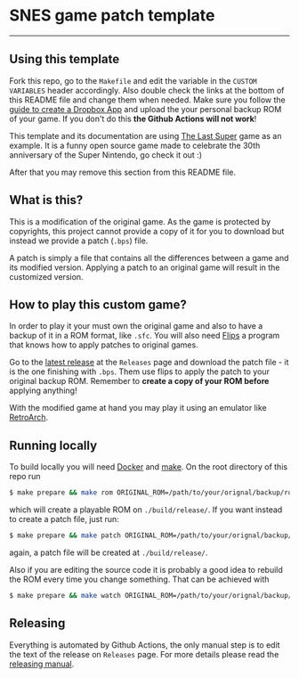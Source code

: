 # SNES game patch template
---
## Using this template

Fork this repo, go to the `Makefile` and edit the variable in the 
`CUSTOM VARIABLES` header accordingly. Also double check the links at the bottom
of this README file and change them when needed. Make sure you follow the 
[guide to create a Dropbox App][dropbox-guide] and upload the your personal
backup ROM of your game. If you don't do this **the Github Actions will not
work**!

This template and its documentation are using [The Last Super][the-last-super]
game as an example. It is a funny open source game made to celebrate the 30th
anniversary of the Super Nintendo, go check it out :)

After that you may remove this section from this README file.

## What is this?

This is a modification of the original game. As the game is protected by 
copyrights, this project cannot provide a copy of it for you to download but 
instead we provide a patch (`.bps`) file.

A patch is simply a file that contains all the differences between a game and 
its modified version. Applying a patch to an original game will result in the 
customized version.

## How to play this custom game?

In order to play it your must own the original game and also to have a backup of
it in a ROM format, like `.sfc`. You will also need [Flips][flips] a program 
that knows how to apply patches to original games.

Go to the [latest release][latest] at the `Releases` page and download the patch
file - it is the one finishing with `.bps`. Them use flips to apply the patch 
to your original backup ROM. Remember to **create a copy of your ROM before**
applying anything!

With the modified game at hand you may play it using an emulator like 
[RetroArch][retroarch].

## Running locally

To build locally you will need [Docker][docker] and [make][make]. On the root
directory of this repo run

```bash
$ make prepare && make rom ORIGINAL_ROM=/path/to/your/orignal/backup/rom.sfc
```

which will create a playable ROM on `./build/release/`. If you want instead to
create a patch file, just run:

```bash
$ make prepare && make patch ORIGINAL_ROM=/path/to/your/orignal/backup/rom.sfc
```

again, a patch file will be created at `./build/release/`. 

Also if you are editing the source code it is probably a good idea to rebuild
the ROM every time you change something. That can be achieved with

```bash
$ make prepare && make watch ORIGINAL_ROM=/path/to/your/orignal/backup/rom.sfc
```
## Releasing

Everything is automated by Github Actions, the only manual step is to edit the
text of the release on `Releases` page. For more details please read the 
[releasing manual][releasing].

<!-- replace m00qek/snes-game-patch-template with your USER and REPO -->
[latest]: https://github.com/m00qek/snes-game-patch-template/releases/latest

[dropbox-guide]: ./docs/template/making-game-available-to-ci.md
[the-last-super]: https://drludos.itch.io/the-last-super
[flips]: https://github.com/Alcaro/Flips
[retroarch]: https://www.retroarch.com/index.php
[docker]: https://www.docker.com/get-started
[make]: https://www.gnu.org/software/make/
[releasing]: ./RELEASING.md
